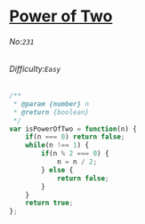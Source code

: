 # [Power of Two](https://leetcode.com/problems/power-of-two/)
###### No:`231`
###### Difficulty:`Easy`


```javascript
/**
 * @param {number} n
 * @return {boolean}
 */
var isPowerOfTwo = function(n) {
    if(n === 0) return false;
    while(n !== 1) {
        if(n % 2 === 0) {
            n = n / 2;
        } else {
            return false;
        }
    }
    return true;
};
```

